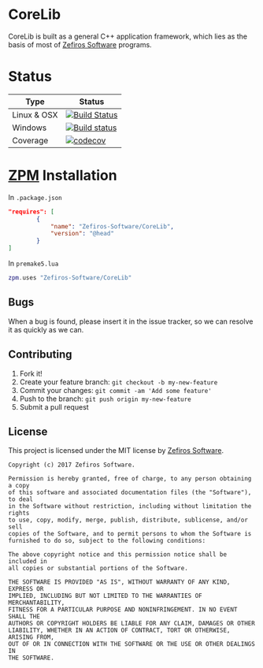 # CoreLib
CoreLib is built as a general C++ application framework, which lies as the basis of most of [Zefiros Software](www.zefiros.eu) programs.

# Status
Type        | Status
----------- | -------
Linux & OSX | [![Build Status](https://travis-ci.org/Zefiros-Software/CoreLib.svg?branch=master)](https://travis-ci.org/Zefiros-Software/CoreLib)
Windows     | [![Build status](https://ci.appveyor.com/api/projects/status/c33agdcblb6wl7ro?svg=true)](https://ci.appveyor.com/project/Zefiros-Software/CoreLib)
Coverage	| [![codecov](https://codecov.io/gh/Zefiros-Software/CoreLib/branch/master/graph/badge.svg)](https://codecov.io/gh/Zefiros-Software/CoreLib)

# [ZPM](http://zpm.zefiros.eu) Installation
In `.package.json`
```json
"requires": [
		{
			"name": "Zefiros-Software/CoreLib",
			"version": "@head"
		}
]
```

In `premake5.lua`
```lua
zpm.uses "Zefiros-Software/CoreLib"
```

## Bugs
When a bug is found, please insert it in the issue tracker, so we can resolve it as quickly as we can.

## Contributing
1. Fork it!
2. Create your feature branch: `git checkout -b my-new-feature`
3. Commit your changes: `git commit -am 'Add some feature'`
4. Push to the branch: `git push origin my-new-feature`
5. Submit a pull request

## License
This project is licensed under the MIT license by [Zefiros Software](https://zefiros.eu).

```
Copyright (c) 2017 Zefiros Software.

Permission is hereby granted, free of charge, to any person obtaining a copy
of this software and associated documentation files (the "Software"), to deal
in the Software without restriction, including without limitation the rights
to use, copy, modify, merge, publish, distribute, sublicense, and/or sell
copies of the Software, and to permit persons to whom the Software is
furnished to do so, subject to the following conditions:

The above copyright notice and this permission notice shall be included in
all copies or substantial portions of the Software.

THE SOFTWARE IS PROVIDED "AS IS", WITHOUT WARRANTY OF ANY KIND, EXPRESS OR
IMPLIED, INCLUDING BUT NOT LIMITED TO THE WARRANTIES OF MERCHANTABILITY,
FITNESS FOR A PARTICULAR PURPOSE AND NONINFRINGEMENT. IN NO EVENT SHALL THE
AUTHORS OR COPYRIGHT HOLDERS BE LIABLE FOR ANY CLAIM, DAMAGES OR OTHER
LIABILITY, WHETHER IN AN ACTION OF CONTRACT, TORT OR OTHERWISE, ARISING FROM,
OUT OF OR IN CONNECTION WITH THE SOFTWARE OR THE USE OR OTHER DEALINGS IN
THE SOFTWARE.
```